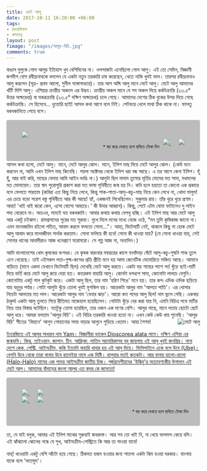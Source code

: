 ```yaml
---
title: মেটে আলু
date: 2017-10-11 16:20:00 +06:00
tags:
- রসনাবিলাস
- কন্দতত্ত্ব
layout: post
fimage: "/images/আলুর-বিচি.jpg"
comments: true
---
```


বাঙাল মুলুকে গোল আলুর ইতিহাস খুব বেশিদিনের না। ওলন্দাজটা এনেছিলো গোল আলু। এই তো সেদিন, বিজ্ঞানী জগদীশ বোস রবীন্দ্রনাথকে বললেন যে একটা নতুন তরকারি চাষ করেছেন, খেতে নাকি খুবই ভাল। তারপর রবীন্দ্রনাথও আলু করলেন (সূত্র- প্রথম আলো, সুনীল গঙ্গোপাধ্যায়)। তার আগ অব্দি আলু মানে মেটে আলু। মেটে আলু আমাদের খাঁটি দিশি আলু। এশিয়ার ক্রান্তীয় অঞ্চলে এর উদ্ভব। ক্রান্তীয় অঞ্চল মানে যে সব অঞ্চল দিয়ে কর্কটক্রান্তি (২৩.৫° উত্তর অক্ষরেখা) বা মকরক্রান্তি (২৩.৫° দক্ষিণ অক্ষরেখা) চলে গেছে। আমাদের দেশের ঠিক বুকের উপর দিয়ে গেছে কর্কটক্রান্তি। সে হিসেবে… ধুত্তোরি ছাই! আসল কথা আগে বলে নিই। পেটভরে খেলে মাথা ঠিক থাকে না। ফালতু বকবকানিতে পেয়ে বসে।
<div class="row">
    <div class="col-md-12" style="padding: 30px;background: rgba(0, 0, 0, 0.26);border-radius: 4px;">
        <div class="col-sm-6">
            <a href="/images/আলু-গাছ.jpg" data-toggle="lightbox" data-title="আলু গাছ" data-footer="<i>Dioscorea alata" data-gallery="মেটে আলু" style="padding:10px;">
                <img src="/images/আলু-গাছ.jpg" class="img-fluid">
            </a>
        </div>
        <div class="col-sm-6" style="float: right;">
            <a href="/images/আলুর-বিচি.jpg" data-toggle="lightbox" data-title="আলুর বিচি" data-footer="এটা গাছে ঝুলে থাকে। পুড়িয়ে খেতাম ছোটবেলায়।" data-gallery="মেটে আলু" style="padding:10px;">
                <img src="/images/আলুর-বিচি.jpg" class="img-fluid">
            </a>
            <a href="/images/মেটে-আলু.jpg" data-toggle="lightbox" data-title="মেটে আলু" data-gallery="আমরুলি" style="padding:10px;">
                <img src="/images/মেটে-আলু.jpg" class="img-fluid">
            </a>
        </div>
        <p style="text-align:right;color: black;margin-bottom: 0;"><small>* বড় করে দেখতে হলে ছবিতে টোকা দিন</small></p>
    </div>
</div>
আসল কথা হলো, মেটে আলু। মানে, মেটে আলুর ঝোল। মানে, ইলিশ মাছ দিয়ে মেটে আলুর ঝোল। (কেউ মনে করবেন না, আমি এখন ইলিশ মাছ কিনেছি। পয়লা অক্টোবর থেকে ইলিশ ধরা বন্ধ আছে। এ তর আগে কেনা ইলিশ। হুঁ হুঁ, আর যাই করি, মাছের বেলায় আমি আইন ভাঙি না।) আলুটা ছিল মাদাম তুসোর মূর্তির মোমের মত সাদা, মখমলের মত মোলায়েম। তার স্বাদ পুরোপুরি প্রকাশ করা মত ভাষা পৃথিবীতে জন্ম হয় নি। কবি হলে হয়তো তা কোনো এক প্রকারে বলে ফেলতে পারতাম (কবিরা এত কিছু নিয়ে লেখে, কিন্তু শাক-পাতা-আলু-কচু-মাছ নিয়ে কেন লেখে না, খোদা মালুম! এর চেয়ে বড়ো সরেশ বস্তু পৃথিবীতে আর কী আছে! হ্যাঁ, একজনই লিখেছিলেন। সুকুমার রায়। তাঁর খুরে খুরে প্রণাম। আহা! 'খাই খাই করো কেন, এসো বোসো আহারে।' কী উদার আহ্বান)।  কিন্তু, পেটে এটম বোমা ফাটালেও দু লাইন পদ্য বেরোবে না। অতএব, গদ্যেই যত বকবকানি। আবার কথায় কথায় বেপথু হচ্ছি। এই ইলিশ মাছ আর মেটে আলু আর একটু চইঝাল। রামপ্রসাদের সুরের মত সুরুয়া। মুখে দিলে মনের মধ্যে বেজে ওঠে, “মন তুমি কৃষিকাজ জানো না। এমন মানবজমিন রইলো পতিত, আবাদ করলে ফলতো সোনা…"। আহা, ভিটেমাটি নেই, থাকলে কিছু না হোক মেটে আলু আবাদ করে মানবজীবন সার্থক করতাম। সোনা ফলিয়ে কী হবে! সোনা কী খাওয়া যায়? (যে সোনা খাওয়া যায়, সেই সোনার ধানের আবাদীরাও আজ ধনেপ্রাণে মরোমরো। সে গল্প আজ না, অন্যদিন।)

আমি বাংলাদেশের খোদ কৃষকের বংশধর। যে কৃষক বারংবার মন্বন্তরের কালে বনবাঁদাড় ঘেঁটে আলু-কচু-শুষনি শাক তুলে এনে খেয়েছে। তাই এইসকল লতা-গুল্ম-কন্দের প্রতি প্রীতি মনে হয় আমা জেনেটিক মেমোরিতে সঞ্চিত আছে। আমাদে বাড়িতে (মানে একদা যেখানে ভিটেমাটি ছিল) দেখেছি মেটে আলু করতে। একটা বড় গাছের পাশে গর্ত খুঁড়ে ছাই-মাটি দিয়ে ভর্তি করে মেটে আলু রুয়ে দেয়া হত। কতরকম বাহারি আলু। কোনটা ধপধপে সাদা, কোনোটা লালচে বেগুনি। কোনোটায় একটু গাল কুটকুট করে। একটা আলু ছিল, তার নাম 'হরিণ শিঙে' মনে হয়। তার কন্দ এদিক ওদিক ছড়িয়ে যায় বহুদুর পর্যন্ত। গোটা আলুটা খুঁড়ে তোলা খুবই মুশকিল হয়। আরেকটা আলুর নাম 'আলতা পাতি'। এর খোসার নিচেটা আলতার মত লাল। আরেকটা আলুর নাম 'বেনার ঝাড়'।  আরো কত পদের আলু ছিল! নাম ভুলে গেছি। একবার ঠাকুর্দা একটা আলু তুলতে গিয়ে রীতিমত নাজেহাল হয়েছিলেন। গোটাটা খুঁড়ে বের করা যায় নি, এমনি বিচিত্র পথে মাটির নিচে তার বিস্তার ঘটেছিল। যতটুকু তোলা হয়েছিল, তার ওজন এক মণের বেশি। আলুর গাছে, মানে লতায় ছোটো ছোট আলু ধরে। আমরা বলতাম 'আলুর বিচি'। এই বিচির তরকারি খাওয়া হতো না। এখন কেউ কেউ খায় শুনেছি। 'আলুর বিচি' শীতের 'বিহানে' আগুন পোহানোর সময় নাড়ার আগুনে পুড়িয়ে খেতাম। আহা শৈশব!<a href="/images/Dioscorea_alata8c.jpg" data-toggle="lightbox" data-gallery="মেটে আলু" data-title="মেটে আলু" data-footer="ঠাকুর্দার তোলা আলুটা কতকটা এইরকম ছিল"><img class="thumbnail img-fluid" src="/images/Dioscorea_alata8c.jpg" style="float:right !important;" alt="মেটে আলু">

ইংরেজিতে এই আলুর সাধারন নাম Yam। বিজ্ঞানীরা ডাকেন Dioscorea alata নামে। দক্ষিণ এশিয়া এর জন্মভূমি। কিন্তু, তাইওয়ান, জাপান, চীন, আফ্রিকা, লাতিন আমেরিকাসহ বহু জায়গায় এই আলু খুবই জনপ্রিয়। নানা দেশে কেক, পেস্ট্রি, আইসক্রীম, কুকি ইত্যাদি বাহারি খাবার হয় এই আলু দিয়ে। ফিলিপাইনে একে বলে উবে (Ube)। বেগুনি উবে থেকে তারা বানায় উবে হালেইয়া নামে এক মিষ্টি। হালুয়ার মতই কতকটা। আর বানায় হালো-হালো (Halo-Halo) নামের এক পদের আইসক্রীম জাতীয় চিজ। গুর্জরদেশীয়দের 'উন্ধিয়ু'র অত্যাবশ্যকীয় উপাদান এই মেটে আলু। আমাদের বাঁদাড়ের জংলা আলুর এত কদর কে জানতো!

<div class="row">
    <div class="col-md-12" style="padding: 30px;background: rgba(0, 0, 0, 0.26);border-radius: 4px;">
        <div class="row">
            <a href="/images/Ubecupcakes.jpg" data-toggle="lightbox" data-title="মেটে আলুর কাপকেক" data-gallery="মেটে আলু" class="col-sm-6" style="padding:10px;">
                <img src="/images/Ubecupcakes.jpg" class="img-fluid">
            </a>
            <a href="/images/ube-haleya.jpg" data-toggle="lightbox" data-title="উবে হালেইয়া" data-footer="বাঙলায় মেটে আলুর হালুয়া বলা যেতে পারে" data-gallery="মেটে আলু" class="col-sm-6" style="padding:10px;">
                <img src="/images/ube-haleya.jpg" class="img-fluid">
            </a>
        </div>
        <div class="row">
            <a href="/images/halo-halo.jpg" data-toggle="lightbox" data-title="হালো-হালো" data-footer="আইসক্রীম জাতীয়। আমাদের মেলায় যে 'ঘষা বরফ' পাওয়া যায়, খানিকটা সেইরকম জিনিস।" data-gallery="মেটে আলু" class="col-sm-6" style="padding:10px;">
                <img src="/images/halo-halo.jpg" class="img-fluid">
            </a>
            <a href="/images/Undhiyu.jpg" data-toggle="lightbox" data-title="উন্ধিয়ু" data-footer="গুর্জরদেশীয় পদ। শব্দটা এসেছে 'উন্ধু' থেকে। মানে 'উল্টো'। মাটির নিচে একটা উল্টো পাত্রের উপর দিক থেকে তাপ দিয়ে এই বস্তু রান্না করা হয়।" data-gallery="মেটে আলু" class="col-sm-6" style="padding:10px;">
                <img src="/images/Undhiyu.jpg" class="img-fluid">
            </a>
        </div>
        <p style="text-align:right;color: black;margin-bottom: 0;"><small>* বড় করে দেখতে হলে ছবিতে টোকা দিন</small></p>
    </div>
</div>

তা, যে যাই বলুক, আমার এই ইলিশ মাঝের সুরুয়াই জবরদস্ত। আর সব তো খাই নি, না খেয়ে ভালমন্দ কেম্নে বলি। এই ঝাঁঝালো ঝোলের গন্ধে যে সুখ, আইসক্রীম-পেস্ট্রিতে কি আর তা পাওয়া যাবে!

নাহ্! খাওয়াটা একটু বেশি আঁটো হয়ে গেছে। ঠিকমত হজম হওয়ার জন্য পাতলা একটা ঝিম হওয়া দরকার। বাংলায় যাকে বলে 'ভাতঘুম'।